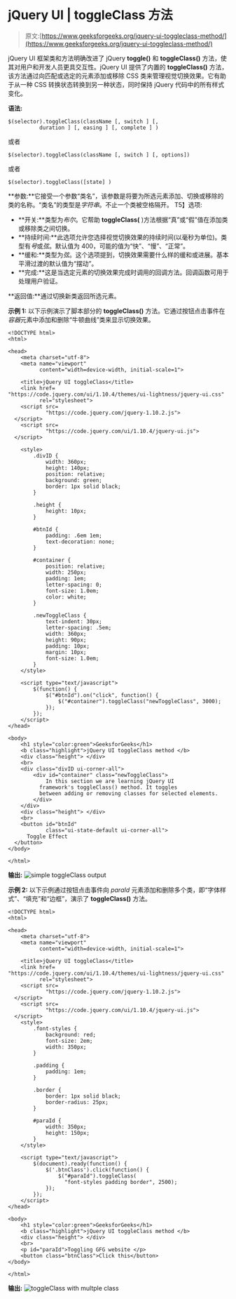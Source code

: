 # jQuery UI | toggleClass 方法

> 原文:[https://www.geeksforgeeks.org/jquery-ui-toggleclass-method/](https://www.geeksforgeeks.org/jquery-ui-toggleclass-method/)

jQuery UI 框架类和方法明确改进了 jQuery **toggle()** 和 **toggleClass()** 方法，使其对用户和开发人员更具交互性。jQuery UI 提供了内置的 **toggleClass()** 方法，该方法通过向匹配或选定的元素添加或移除 CSS 类来管理视觉切换效果。它有助于从一种 CSS 转换状态转换到另一种状态，同时保持 jQuery 代码中的所有样式变化。

**语法:**

```
$(selector).toggleClass(className [, switch ] [,
          duration ] [, easing ] [, complete ] )

```

或者

```
$(selector).toggleClass(className [, switch ] [, options])

```

或者

```
$(selector).toggleClass([state] )

```

**参数:**它接受一个参数“类名”，该参数是将要为所选元素添加、切换或移除的类的名称。“类名”的类型是*字符串*。不止一个类被空格隔开。
T5】选项:

*   **开关:**类型为*布尔*。它帮助 **toggleClass(** )方法根据“真”或“假”值在添加类或移除类之间切换。
*   **持续时间:**此选项允许您选择视觉切换效果的持续时间(以毫秒为单位)。类型有*号*或*弦*。默认值为 400，可能的值为“快”、“慢”、“正常”。
*   **缓和:**类型为*弦*。这个选项提到，切换效果需要什么样的缓和或进展。基本平滑过渡的默认值为“摆动”。
*   **完成:**这是当选定元素的切换效果完成时调用的回调方法。回调函数可用于处理用户验证。

**返回值:**通过切换新类返回所选元素。

**示例 1:** 以下示例演示了脚本部分的 **toggleClass()** 方法。它通过按钮点击事件在*容器*元素中添加和删除“牛顿曲线”类来显示切换效果。

```
<!DOCTYPE html>
<html>

<head>
    <meta charset="utf-8">
    <meta name="viewport" 
          content="width=device-width, initial-scale=1">

    <title>jQuery UI toggleClass</title>
    <link href=
"https://code.jquery.com/ui/1.10.4/themes/ui-lightness/jquery-ui.css"
          rel="stylesheet">
    <script src=
            "https://code.jquery.com/jquery-1.10.2.js">
  </script>
    <script src=
            "https://code.jquery.com/ui/1.10.4/jquery-ui.js">
  </script>

    <style>
        .divID {
            width: 360px;
            height: 140px;
            position: relative;
            background: green;
            border: 1px solid black;
        }

        .height {
            height: 10px;
        }

        #btnId {
            padding: .6em 1em;
            text-decoration: none;
        }

        #container {
            position: relative;
            width: 250px;
            padding: 1em;
            letter-spacing: 0;
            font-size: 1.0em;
            color: white;
        }

        .newToggleClass {
            text-indent: 30px;
            letter-spacing: .5em;
            width: 360px;
            height: 90px;
            padding: 10px;
            margin: 10px;
            font-size: 1.0em;
        }
    </style>

    <script type="text/javascript">
        $(function() {
            $("#btnId").on("click", function() {
                $("#container").toggleClass("newToggleClass", 3000);
            });
        });
    </script>
</head>

<body>
    <h1 style="color:green">GeeksforGeeks</h1>
    <b class="highlight">jQuery UI toggleClass method </b>
    <div class="height"> </div>
    <br>
    <div class="divID ui-corner-all">
        <div id="container" class="newToggleClass">
            In this section we are learning jQuery UI 
          framework's toggleClass() method. It toggles 
          between adding or removing classes for selected elements.
        </div>
    </div>
    <div class="height"> </div>
    <br>
    <button id="btnId" 
            class="ui-state-default ui-corner-all">
      Toggle Effect
  </button>
</body>

</html>
```

**输出:**
![](img/3c8e528c9cba0e5a3f35c8f4b3ff4b1a.png "simple toggleClass output")

**示例 2:** 以下示例通过按钮点击事件向 *paraId* 元素添加和删除多个类，即“字体样式”、“填充”和“边框”，演示了 **toggleClass()** 方法。

```
<!DOCTYPE html>
<html>

<head>
    <meta charset="utf-8">
    <meta name="viewport"
          content="width=device-width, initial-scale=1">

    <title>jQuery UI toggleClass</title>
    <link href=
"https://code.jquery.com/ui/1.10.4/themes/ui-lightness/jquery-ui.css"
          rel="stylesheet">
    <script src=
            "https://code.jquery.com/jquery-1.10.2.js">
  </script>
    <script src=
            "https://code.jquery.com/ui/1.10.4/jquery-ui.js">
  </script>
    <style>
        .font-styles {
            background: red;
            font-size: 2em;
            width: 350px;
        }

        .padding {
            padding: 1em;
        }

        .border {
            border: 1px solid black;
            border-radius: 25px;
        }

        #paraId {
            width: 350px;
            height: 150px;
        }
    </style>

    <script type="text/javascript">
        $(document).ready(function() {
            $('.btnClass').click(function() {
                $("#paraId").toggleClass(
                  "font-styles padding border", 2500);
            });
        });
    </script>
</head>

<body>
    <h1 style="color:green">GeeksforGeeks</h1>
    <b class="highlight">jQuery UI toggleClass method </b>
    <div class="height"> </div>
    <br>
    <p id="paraId">Toggling GFG website </p>
    <button class="btnClass">Click this</button>
</body>

</html>
```

**输出:**
![](img/16a07b67a18de5a68acc2893cc4bc031.png "toggleClass with multple class")